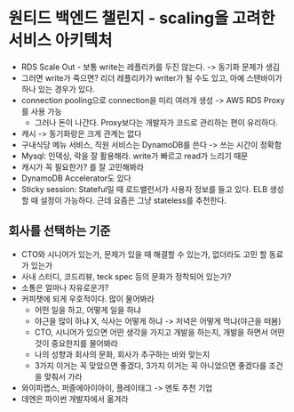 # 원티드 백엔드 챌린지 - scaling을 고려한 서비스 아키텍처
- RDS Scale Out - 보통 write는 레플리카를 두진 않는다. -> 동기화 문제가 생김
- 그러면 write가 죽으면? 리더 레플리카가 writer가 될 수도 있고, 아예 스탠바이가 하나 있는 경우가 있다.
- connection pooling으로 connection을 미리 여러개 생성 -> AWS RDS Proxy를 사용 가능
    - 그러나 돈이 나간다. Proxy보다는 개발자가 코드로 관리하는 편이 유리하다.
- 캐시 -> 동기화랑은 크게 관계는 없다
- 구내식당 메뉴 서비스, 직원 서비스는 DynamoDB를 쓴다 -> 쓰는 시간이 정확함
- Mysql: 인덱싱, 락을 잘 활용해라. write가 빠르고 read가 느리기 때문
- 캐시가 꼭 필요한가? 를 잘 고민해봐라
- DynamoDB Accelerator도 있다
- Sticky session: Stateful일 때 로드밸런서가 사용자 정보를 들고 있다. ELB 생성할 때 설정이 가능하다. 근데 요즘은 그냥 stateless를 추천한다.
## 회사를 선택하는 기준
- CTO와 시니어가 있는가, 문제가 있을 때 해결할 수 있는가, 없더라도 고민 할 동료가 있는가
- 사내 스터디, 코드리뷰, teck spec 등의 문화가 정착되어 있는가?
- 소통은 얼마나 자유로운가?
- 커피챗에 되게 우호적이다. 많이 물어봐라
    - 어떤 일을 하고, 어떻게 일을 하냐
    - 야근을 많이 하냐 X, 식사는 어떻게 하냐 -> 저녁은 어떻게 먹냐(야근을 떠봄)
    - CTO, 시니어가 있으면 어떤 생각을 가지고 개발을 하는지, 개발을 하면서 어떤 것이 중요한지를 물어봐라
    - 나의 성향과 회사의 문화, 회사가 추구하는 바와 맞는지
    - 3가지 이거는 꼭 맞았으면 좋겠다, 3가지 이거는 꼭 아니었으면 좋겠다를 조건을 맞춰서 가라
- 와이피랩스, 퍼즐에아이아이, 플레이태그 -> 멘토 추천 기업
- 데엔은 파이썬 개발자에서 옮겨라